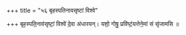 +++
title = "५६ बृहस्पतिनावसृष्टां विश्वे"

+++
बृह॒स्पति॒नाव॑सृष्टां॒ विश्वे॑ दे॒वा अ॑धारयन्। यशो॒ गोषु॒ प्रवि॑ष्टं॒यत्तेने॒मां सं सृ॑जामसि ॥